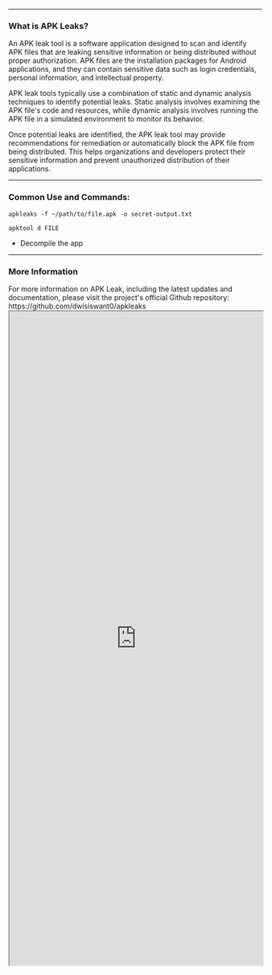 --- ---
<h3>What is APK Leaks?</h3>
An APK leak tool is a software application designed to scan and identify APK files that are leaking sensitive information or being distributed without proper authorization. APK files are the installation packages for Android applications, and they can contain sensitive data such as login credentials, personal information, and intellectual property.

APK leak tools typically use a combination of static and dynamic analysis techniques to identify potential leaks. Static analysis involves examining the APK file's code and resources, while dynamic analysis involves running the APK file in a simulated environment to monitor its behavior.

Once potential leaks are identified, the APK leak tool may provide recommendations for remediation or automatically block the APK file from being distributed. This helps organizations and developers protect their sensitive information and prevent unauthorized distribution of their applications.

---
<h3>Common Use and Commands:</h3>

```
apkleaks -f ~/path/to/file.apk -o secret-output.txt
```

```
apktool d FILE
```
- Decompile the app

---
<h3>More Information</h3>
For more information on APK Leak, including the latest updates and documentation, please visit the project's official Github repository: https://github.com/dwisiswant0/apkleaks

<iframe src="https://github.com/dwisiswant0/apkleaks" width="100%" height="1300"></iframe>